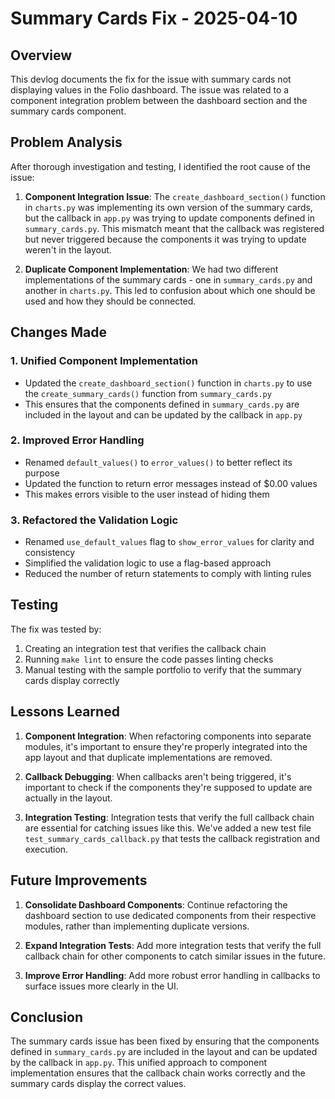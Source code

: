 # Summary Cards Fix - 2025-04-10

## Overview

This devlog documents the fix for the issue with summary cards not displaying values in the Folio dashboard. The issue was related to a component integration problem between the dashboard section and the summary cards component.

## Problem Analysis

After thorough investigation and testing, I identified the root cause of the issue:

1. **Component Integration Issue**: The `create_dashboard_section()` function in `charts.py` was implementing its own version of the summary cards, but the callback in `app.py` was trying to update components defined in `summary_cards.py`. This mismatch meant that the callback was registered but never triggered because the components it was trying to update weren't in the layout.

2. **Duplicate Component Implementation**: We had two different implementations of the summary cards - one in `summary_cards.py` and another in `charts.py`. This led to confusion about which one should be used and how they should be connected.

## Changes Made

### 1. Unified Component Implementation

- Updated the `create_dashboard_section()` function in `charts.py` to use the `create_summary_cards()` function from `summary_cards.py`
- This ensures that the components defined in `summary_cards.py` are included in the layout and can be updated by the callback in `app.py`

### 2. Improved Error Handling

- Renamed `default_values()` to `error_values()` to better reflect its purpose
- Updated the function to return error messages instead of $0.00 values
- This makes errors visible to the user instead of hiding them

### 3. Refactored the Validation Logic

- Renamed `use_default_values` flag to `show_error_values` for clarity and consistency
- Simplified the validation logic to use a flag-based approach
- Reduced the number of return statements to comply with linting rules

## Testing

The fix was tested by:

1. Creating an integration test that verifies the callback chain
2. Running `make lint` to ensure the code passes linting checks
3. Manual testing with the sample portfolio to verify that the summary cards display correctly

## Lessons Learned

1. **Component Integration**: When refactoring components into separate modules, it's important to ensure they're properly integrated into the app layout and that duplicate implementations are removed.

2. **Callback Debugging**: When callbacks aren't being triggered, it's important to check if the components they're supposed to update are actually in the layout.

3. **Integration Testing**: Integration tests that verify the full callback chain are essential for catching issues like this. We've added a new test file `test_summary_cards_callback.py` that tests the callback registration and execution.

## Future Improvements

1. **Consolidate Dashboard Components**: Continue refactoring the dashboard section to use dedicated components from their respective modules, rather than implementing duplicate versions.

2. **Expand Integration Tests**: Add more integration tests that verify the full callback chain for other components to catch similar issues in the future.

3. **Improve Error Handling**: Add more robust error handling in callbacks to surface issues more clearly in the UI.

## Conclusion

The summary cards issue has been fixed by ensuring that the components defined in `summary_cards.py` are included in the layout and can be updated by the callback in `app.py`. This unified approach to component implementation ensures that the callback chain works correctly and the summary cards display the correct values.
